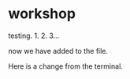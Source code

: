 # workshop
testing. 1. 2. 3...

now we have added to the file.

Here is a change from the terminal.
